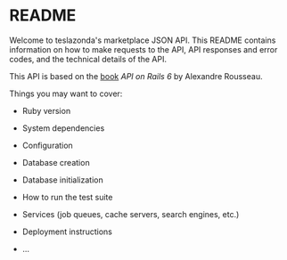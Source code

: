 # README
Welcome to teslazonda's marketplace JSON API. This README contains information on how to make requests to the API,
API responses and error codes, and the technical details of the API.

This API is based on the [book](https://github.com/madeindjs/api_on_rails) *API on Rails 6* by Alexandre Rousseau.

Things you may want to cover:

* Ruby version

* System dependencies

* Configuration

* Database creation

* Database initialization

* How to run the test suite

* Services (job queues, cache servers, search engines, etc.)

* Deployment instructions

* ...
